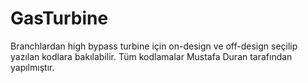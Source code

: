 # GasTurbine

Branchlardan high bypass turbine için on-design ve off-design seçilip yazılan kodlara bakılabilir.
Tüm kodlamalar Mustafa Duran tarafından yapılmıştır.
